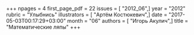 +++
npages = 4
first_page_pdf = 22
issues = [ "2012_06",]
year = "2012"
rubric = "Улыбнись"
illustrators = [ "Артём Костюкевич",]
date = "2017-05-03T00:17:29+03:00"
month = "06"
authors = [ "Игорь Акулич",]
title = "Математические ляпы"
+++
